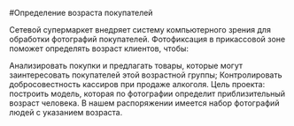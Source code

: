 #Определение возраста покупателей 

Сетевой супермаркет внедряет систему компьютерного зрения для обработки фотографий покупателей. Фотофиксация в прикассовой зоне поможет определять возраст клиентов, чтобы:

Анализировать покупки и предлагать товары, которые могут заинтересовать покупателей этой возрастной группы;
Контролировать добросовестность кассиров при продаже алкоголя.
Цель проекта:
построить модель, которая по фотографии определит приблизительный возраст человека.
В нашем распоряжении имеется набор фотографий людей с указанием возраста.
